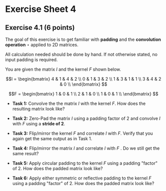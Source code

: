 # Exercise Sheet 4



## Exercise 4.1 (6 points)



The goal of this exercise is to get familiar with **padding** and the **convolution operation** $\star$ applied to 2D matrices.

All calculation needed should be done by hand. If not otherwise stated, no input padding is required.

You are given the matrix $I$ and the kernel $F$ shown below.



$$I = \begin{bmatrix}
4 & 1 & 4 & 2 \\
0 & 1 & 3 & 2 \\
1 & 3 & 1 & 1 \\
3 & 4 & 2 & 0 \\
\end{bmatrix} $$

$$F = \begin{bmatrix}
1 & 0 & 1 \\
2 & 1 & 0 \\
1 & 0 & 1 \\
\end{bmatrix} $$



- **Task 1:** Convolve the the matrix $I$ with the kernel $F$.  How does the resulting matrix look like?

- **Task 2:** Zero-Pad the matrix $I$ using a padding factor of 2 and convolve $I$ with $F$ using a **stride of 2**.

- **Task 3:** Flip/mirror the kernel $F$ and correlate $I$ with $F$. Verify that you again get the same output as in Task 1.

- **Task 4:** Flip/mirror the matrix $I$ and correlate $I$ with $F$ . Do we still get the same result?

- **Task 5:** Apply circular padding to the kernel $F$ using a padding "factor" of 2. How does the padded matrix look like?

- **Task 6:** Apply either symmetric or reflective padding to the kernel $F$ using a padding "factor" of 2. How does the padded matrix look like?

  
